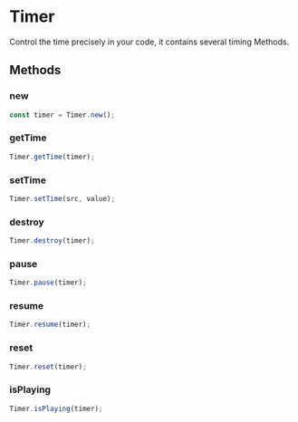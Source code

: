 # Timer

Control the time precisely in your code, it contains several timing Methods.

## Methods

### new

```js
const timer = Timer.new();
```

### getTime

```js
Timer.getTime(timer);
```

### setTime

```js
Timer.setTime(src, value);
```

### destroy

```js
Timer.destroy(timer);
```

### pause

```js
Timer.pause(timer);
```

### resume

```js
Timer.resume(timer);
```

### reset

```js
Timer.reset(timer);
```

### isPlaying

```js
Timer.isPlaying(timer);
```